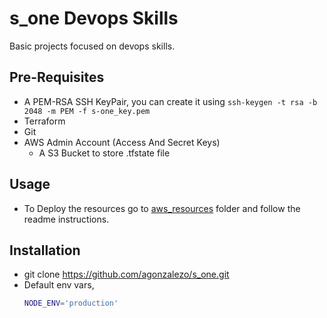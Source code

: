 # s_one Devops Skills
Basic projects focused on devops skills.

## Pre-Requisites
- A PEM-RSA SSH KeyPair, you can create it using `ssh-keygen -t rsa -b 2048 -m PEM -f s-one_key.pem`
- Terraform
- Git
- AWS Admin Account (Access And Secret Keys)
    - A S3 Bucket to store .tfstate file

## Usage
- To Deploy the resources go to [aws_resources](./aws_resources/) folder and follow the readme instructions.

## Installation
- git clone https://github.com/agonzalezo/s_one.git
- Default env vars,
    ```bash
    NODE_ENV='production'
    ```